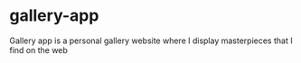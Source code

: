 # gallery-app
Gallery app is a personal gallery website where I display masterpieces that I find on the web
